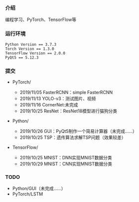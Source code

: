### 介绍
编程学习、PyTorch、TensorFlow等

### 运行环境

```
Python Version == 3.7.3
Torch Version == 1.3.0
TensorFlow Version == 2.0.0
PyQt5 == 5.12.3
```

### 提交
* PyTorch/
   * 2019/11/05 FasterRCNN：simple FasterRCNN
   * 2019/11/13 YOLO-v3：测试图片、视频
   * 2019/11/16 CornerNet:未完成
   * 2019/10/25 ResNet：ResNet18模型进行猫狗分类

* Python/
   * 2019/10/26 GUI：PyQt5制作一个简易计算器（未完成......）
   * 2019/10/25 TSP：遗传算法求解TSP问题（效果较差）

* TensorFlow/
   * 2019/10/25 MNIST：DNN实现MNIST数据分类
   * 2019/10/29 MNIST：CNN实现MNIST数据分类


### TODO
* Python/GUI（未完成......）
* PyTorch/LSTM

